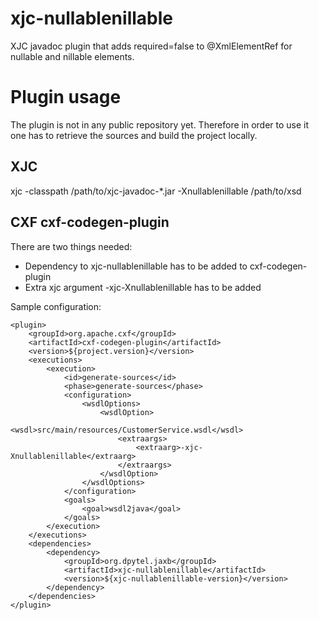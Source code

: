 xjc-nullablenillable
==================

XJC javadoc plugin that adds required=false to @XmlElementRef for nullable and nillable elements.


Plugin usage
============

The plugin is not in any public repository yet. Therefore in order to use it one has to retrieve 
the sources and build the project locally.

XJC
---

xjc -classpath /path/to/xjc-javadoc-*.jar -Xnullablenillable /path/to/xsd

CXF cxf-codegen-plugin
-------------

There are two things needed:
* Dependency to xjc-nullablenillable has to be added to cxf-codegen-plugin
* Extra xjc argument -xjc-Xnullablenillable has to be added

Sample configuration:

	<plugin>
		<groupId>org.apache.cxf</groupId>
		<artifactId>cxf-codegen-plugin</artifactId>
		<version>${project.version}</version>
		<executions>
			<execution>
				<id>generate-sources</id>
				<phase>generate-sources</phase>
				<configuration>
					<wsdlOptions>
						<wsdlOption>
							<wsdl>src/main/resources/CustomerService.wsdl</wsdl>
							<extraargs>
								<extraarg>-xjc-Xnullablenillable</extraarg>
							</extraargs>
						</wsdlOption>
					</wsdlOptions>
				</configuration>
				<goals>
					<goal>wsdl2java</goal>
				</goals>
			</execution>
		</executions>
		<dependencies>
			<dependency>
				<groupId>org.dpytel.jaxb</groupId>
				<artifactId>xjc-nullablenillable</artifactId>
				<version>${xjc-nullablenillable-version}</version>
			</dependency>
		</dependencies>
	</plugin>
